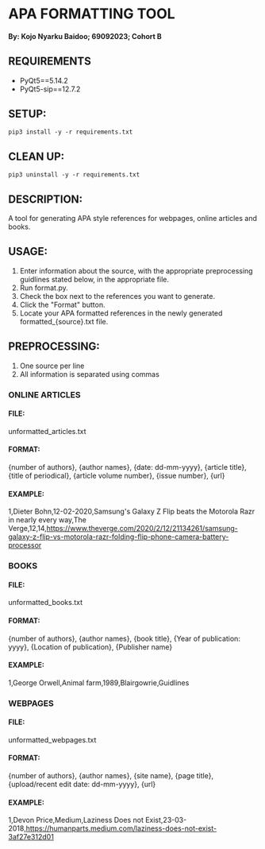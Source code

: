 # APA FORMATTING TOOL 
#### By: Kojo Nyarku Baidoo; 69092023; Cohort B
 
## REQUIREMENTS
* PyQt5==5.14.2
* PyQt5-sip==12.7.2

## SETUP:
```
pip3 install -y -r requirements.txt
```
## CLEAN UP:
```
pip3 uninstall -y -r requirements.txt
```

## DESCRIPTION:
A tool for generating APA style references for webpages, online articles and books.

## USAGE:
1. Enter information about the source, with the appropriate preprocessing guidlines stated below, in the appropriate file.
2. Run format.py.
3. Check the box next to the references you want to generate.
4. Click the "Format" button.
5. Locate your APA formatted references in the newly generated formatted_{source}.txt file.

## PREPROCESSING:
1. One source per line
2. All information is separated using commas

### ONLINE ARTICLES
#### FILE:
unformatted_articles.txt
#### FORMAT:
{number of authors}, {author names}, {date: dd-mm-yyyy}, {article title}, {title of periodical}, {article volume number}, {issue number}, {url}
#### EXAMPLE:
1,Dieter Bohn,12-02-2020,Samsung's Galaxy Z Flip beats the Motorola Razr in nearly every way,The Verge,12,14,https://www.theverge.com/2020/2/12/21134261/samsung-galaxy-z-flip-vs-motorola-razr-folding-flip-phone-camera-battery-processor

### BOOKS
#### FILE:
unformatted_books.txt
#### FORMAT:
{number of authors}, {author names}, {book title}, {Year of publication: yyyy}, {Location of publication}, {Publisher name}
#### EXAMPLE:
1,George Orwell,Animal farm,1989,Blairgowrie,Guidlines

### WEBPAGES
#### FILE:
unformatted_webpages.txt
#### FORMAT:
{number of authors}, {author names}, {site name}, {page title}, {upload/recent edit date: dd-mm-yyyy}, {url}
#### EXAMPLE:
1,Devon Price,Medium,Laziness Does not Exist,23-03-2018,https://humanparts.medium.com/laziness-does-not-exist-3af27e312d01
